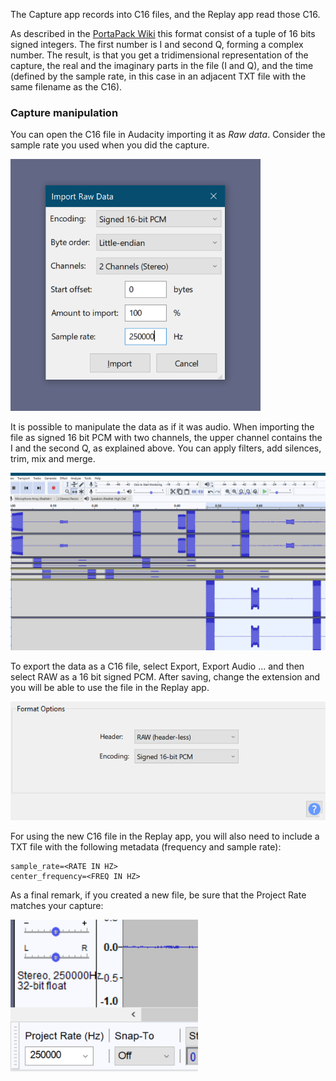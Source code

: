 The Capture app records into C16 files, and the Replay app read those C16.

As described in the [PortaPack Wiki](https://github.com/sharebrained/portapack-hackrf/issues/139) this format consist of a tuple of 16 bits signed integers. The first number is I and second Q, forming a complex number. The result, is that you get a tridimensional representation of the capture, the real and the imaginary parts in the file (I and Q), and the time (defined by the sample rate, in this case in an adjacent TXT file with the same filename as the C16).

### Capture manipulation

You can open the C16 file in Audacity importing it as _Raw data_. Consider the sample rate you used when you did the capture.

<img src="img/c16_import.png" width="400">

It is possible to manipulate the data as if it was audio. When importing the file as signed 16 bit PCM with two channels, the upper channel contains the I and the second Q, as explained above. You can apply filters, add silences, trim, mix and merge.

<img src="img/c16_export_multitrack.png" width="800">

To export the data as a C16 file, select Export, Export Audio ... and then select RAW as a 16 bit signed PCM. After saving, change the extension and you will be able to use the file in the Replay app.

<img src="img/c16_export.png" width="600">

For using the new C16 file in the Replay app, you will also need to include a TXT file with the following metadata (frequency and sample rate):
```
sample_rate=<RATE IN HZ>
center_frequency=<FREQ IN HZ>
```

As a final remark, if you created a new file, be sure that the Project Rate matches your capture:

<img src="img/c16_export2.png" width="300">
